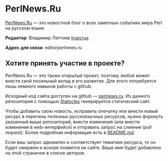 # PerlNews.Ru

[PerlNews.Ru](http://perlnews.ru) — это новостной блог о всех заметных
событиях мира Perl на русском языке.

**Редактор**: Владимир Леттиев <a href="https://twitter.com/truecrux"><span class="typcn
typcn-social-twitter"></span>truecrux</a>

**Адрес для связи**: editor<span class="typcn typcn-social-at-circular"></span>perlnews.ru


## Хотите принять участие в проекте?

PerlNews.Ru — это также открытый проект, поэтому любой может внести свой
посильный вклад в его развитие. Для этого потребуется лишь немного навыков
работы с github.

Исходный код сайта доступен на github —
[perlnews.ru](https://github.com/PerlNewsRu/perlnews.ru). Из данного
репозитория с помощью [Statocles](https://metacpan.org/pod/Statocles)
генерируется статический сайт.

Чтобы добавить свою новость, исправить опечатку или внести новый ресурс в
перечень полезных русскоязычных ресурсов, нужно форкнуть указанный выше
репозиторий, внести изменения (или внести изменения в web-интерфейсе) и отправить запрос на слияние (pull request).
Более подробная информация есть в
[README.md](https://github.com/PerlNewsRu/perlnews.ru/blob/master/README.md).

Если ваш запрос адекватен и соответствует тематике ресурса, то он будет смержен
и вскоре появится на сайте. Ваше имя будет добавлено на этой страничке в списке
авторов.
